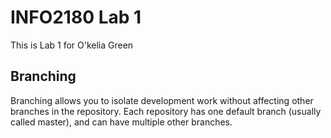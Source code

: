 # INFO2180 Lab 1
This is Lab 1 for O'kelia Green

## Branching 
Branching allows you to isolate development work without affecting other branches in the repository. Each repository has one default branch (usually called master), and can have multiple other branches. 